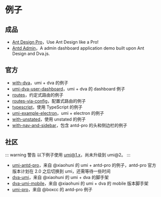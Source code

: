# 例子

## 成品

* [Ant Design Pro](https://github.com/ant-design/ant-design-pro)，Use Ant Design like a Pro! 
* [Antd Admin](https://github.com/zuiidea/antd-admin)，A admin dashboard application demo built upon Ant Design and Dva.js.

## 官方

* [with-dva](https://github.com/umijs/umi-examples/tree/master/with-dva)，umi + dva 的例子
* [umi-dva-user-dashboard](https://github.com/umijs/umi-dva-user-dashboard)，umi + dva 的 dashboard 例子
* [routes](https://github.com/umijs/umi-examples/tree/master/routes)，约定式路由的例子
* [routes-via-config](https://github.com/umijs/umi-examples/blob/master/routes-via-config)，配置式路由的例子
* [typescript](https://github.com/umijs/umi-examples/blob/master/typescript)，使用 TypeScript 的例子
* [umi-example-electron](https://github.com/umijs/umi-example-electron)，umi + electron 的例子
* [with-unstated](https://github.com/umijs/umi-examples/tree/master/with-unstated)，使用 unstated 的例子
* [with-nav-and-sidebar](https://github.com/umijs/umi-examples/tree/master/with-nav-and-sidebar)，包含 antd-pro 的头和侧边栏的例子

## 社区

::: warning 警告
以下例子使用 umi@1.x，尚未升级到 umi@2。
:::

* [umi-antd-pro](https://github.com/xiaohuoni/umi-antd-pro)，来自 @xiaohuni 的 umi + antd-pro 的例子，antd-pro 官方版本计划在 2.0 之后切换到 umi，还需等待一些时间
* [dva-umi](https://github.com/xiaohuoni/dva-umi)，来自 @xiaohuni 的 umi + dva 的脚手架
* [dva-umi-mobile](https://github.com/xiaohuoni/dva-umi-mobile)，来自 @xiaohuni 的 umi + dva 的 mobile 版本脚手架
* [umi-pro](https://github.com/boxcc/umi-pro)，来自 @boxcc 的 antd-pro 例子

